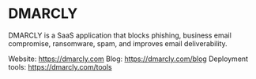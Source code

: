 # DMARCLY

DMARCLY is a SaaS application that blocks phishing, business email compromise, ransomware, spam, and improves email deliverability.

Website: https://dmarcly.com
Blog: https://dmarcly.com/blog
Deployment tools: https://dmarcly.com/tools
